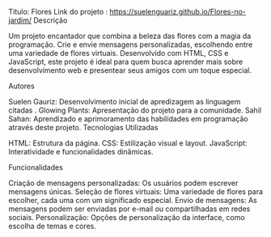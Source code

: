 Título: 
Flores 
Link do projeto : https://suelenguariz.github.io/Flores-no-jardim/
Descrição

Um projeto encantador que combina a beleza das flores com a magia da programação. Crie e envie mensagens personalizadas, escolhendo entre uma variedade de flores virtuais. Desenvolvido com HTML, CSS e JavaScript, este projeto é ideal para quem busca aprender mais sobre desenvolvimento web e presentear seus amigos com um toque especial.

Autores

Suelen Gauriz: Desenvolvimento inicial de apredizagem as linguagem citadas .
Glowing Plants: Apresentação do projeto para a comunidade.
Sahil Sahan: Aprendizado e aprimoramento das habilidades em programação através deste projeto.
Tecnologias Utilizadas

HTML: Estrutura da página.
CSS: Estilização visual e layout.
JavaScript: Interatividade e funcionalidades dinâmicas.

Funcionalidades

Criação de mensagens personalizadas: Os usuários podem escrever mensagens únicas.
Seleção de flores virtuais: Uma variedade de flores para escolher, cada uma com um significado especial.
Envio de mensagens: As mensagens podem ser enviadas por e-mail ou compartilhadas em redes sociais.
Personalização: Opções de personalização da interface, como escolha de temas e cores.
